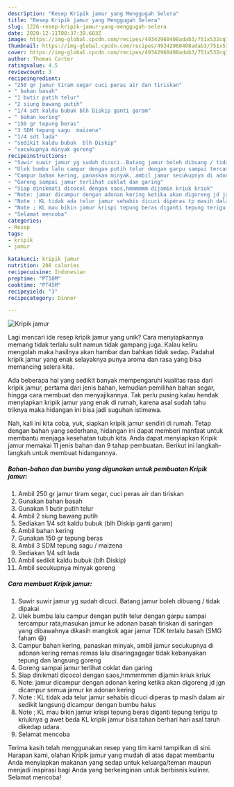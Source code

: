 ```yaml
---
description: "Resep Kripik jamur yang Menggugah Selera"
title: "Resep Kripik jamur yang Menggugah Selera"
slug: 1226-resep-kripik-jamur-yang-menggugah-selera
date: 2020-12-11T00:37:39.603Z
image: https://img-global.cpcdn.com/recipes/49342960408adab3/751x532cq70/kripik-jamur-foto-resep-utama.jpg
thumbnail: https://img-global.cpcdn.com/recipes/49342960408adab3/751x532cq70/kripik-jamur-foto-resep-utama.jpg
cover: https://img-global.cpcdn.com/recipes/49342960408adab3/751x532cq70/kripik-jamur-foto-resep-utama.jpg
author: Thomas Carter
ratingvalue: 4.5
reviewcount: 3
recipeingredient:
- "250 gr jamur tiram segar cuci peras air dan tiriskan"
- " bahan basah"
- "1 butir putih telur"
- "2 siung bawang putih"
- "1/4 sdt kaldu bubuk blh Diskip ganti garam"
- " bahan kering"
- "150 gr tepung beras"
- "3 SDM tepung sagu  maizena"
- "1/4 sdt lada"
- "sedikit kaldu bubuk  blh Diskip"
- "secukupnya minyak goreng"
recipeinstructions:
- "Suwir suwir jamur yg sudah dicuci..Batang jamur boleh dibuang / tidak dipakai"
- "Ulek bumbu lalu campur dengan putih telur dengan garpu sampai tercampur rata,masukan jamur ke adonan basah tiriskan di saringan yang dibawahnya dikasih mangkok agar jamur TDK terlalu basah (SMG faham 😄)"
- "Campur bahan kering, panaskan minyak, ambil jamur secukupnya di adonan kering remas remas lalu disaringagagar tidak kebanyakan tepung dan langsung goreng"
- "Goreng sampai jamur terlihat coklat dan garing"
- "Siap dinikmati dicocol dengan saos,hmmmmmm dijamin kriuk kriuk"
- "Note: jamur dicampur dengan adonan kering ketika akan digoreng jd jgn dicampur semua jamur ke adonan kering"
- "Note : KL tidak ada telur jamur sehabis dicuci diperas tp masih dalam air sedikit langsung dicampur dengan bumbu halus"
- "Note ; KL mau bikin jamur krispi tepung beras diganti tepung terigu tp kriuknya g awet beda KL kripik jamur bisa tahan berhari hari asal taruh dikedap udara."
- "Selamat mencoba"
categories:
- Resep
tags:
- kripik
- jamur

katakunci: kripik jamur 
nutrition: 208 calories
recipecuisine: Indonesian
preptime: "PT18M"
cooktime: "PT45M"
recipeyield: "3"
recipecategory: Dinner

---
```



![Kripik jamur](https://img-global.cpcdn.com/recipes/49342960408adab3/751x532cq70/kripik-jamur-foto-resep-utama.jpg)

Lagi mencari ide resep kripik jamur yang unik? Cara menyiapkannya memang tidak terlalu sulit namun tidak gampang juga. Kalau keliru mengolah maka hasilnya akan hambar dan bahkan tidak sedap. Padahal kripik jamur yang enak selayaknya punya aroma dan rasa yang bisa memancing selera kita.

Ada beberapa hal yang sedikit banyak mempengaruhi kualitas rasa dari kripik jamur, pertama dari jenis bahan, kemudian pemilihan bahan segar, hingga cara membuat dan menyajikannya. Tak perlu pusing kalau hendak menyiapkan kripik jamur yang enak di rumah, karena asal sudah tahu triknya maka hidangan ini bisa jadi suguhan istimewa.




Nah, kali ini kita coba, yuk, siapkan kripik jamur sendiri di rumah. Tetap dengan bahan yang sederhana, hidangan ini dapat memberi manfaat untuk membantu menjaga kesehatan tubuh kita. Anda dapat menyiapkan Kripik jamur memakai 11 jenis bahan dan 9 tahap pembuatan. Berikut ini langkah-langkah untuk membuat hidangannya.

<!--inarticleads1-->

##### Bahan-bahan dan bumbu yang digunakan untuk pembuatan Kripik jamur:

1. Ambil 250 gr jamur tiram segar, cuci peras air dan tiriskan
1. Gunakan  bahan basah
1. Gunakan 1 butir putih telur
1. Ambil 2 siung bawang putih
1. Sediakan 1/4 sdt kaldu bubuk (blh Diskip ganti garam)
1. Ambil  bahan kering
1. Gunakan 150 gr tepung beras
1. Ambil 3 SDM tepung sagu / maizena
1. Sediakan 1/4 sdt lada
1. Ambil sedikit kaldu bubuk  (blh Diskip)
1. Ambil secukupnya minyak goreng




<!--inarticleads2-->

##### Cara membuat Kripik jamur:

1. Suwir suwir jamur yg sudah dicuci..Batang jamur boleh dibuang / tidak dipakai
1. Ulek bumbu lalu campur dengan putih telur dengan garpu sampai tercampur rata,masukan jamur ke adonan basah tiriskan di saringan yang dibawahnya dikasih mangkok agar jamur TDK terlalu basah (SMG faham 😄)
1. Campur bahan kering, panaskan minyak, ambil jamur secukupnya di adonan kering remas remas lalu disaringagagar tidak kebanyakan tepung dan langsung goreng
1. Goreng sampai jamur terlihat coklat dan garing
1. Siap dinikmati dicocol dengan saos,hmmmmmm dijamin kriuk kriuk
1. Note: jamur dicampur dengan adonan kering ketika akan digoreng jd jgn dicampur semua jamur ke adonan kering
1. Note : KL tidak ada telur jamur sehabis dicuci diperas tp masih dalam air sedikit langsung dicampur dengan bumbu halus
1. Note ; KL mau bikin jamur krispi tepung beras diganti tepung terigu tp kriuknya g awet beda KL kripik jamur bisa tahan berhari hari asal taruh dikedap udara.
1. Selamat mencoba




Terima kasih telah menggunakan resep yang tim kami tampilkan di sini. Harapan kami, olahan Kripik jamur yang mudah di atas dapat membantu Anda menyiapkan makanan yang sedap untuk keluarga/teman maupun menjadi inspirasi bagi Anda yang berkeinginan untuk berbisnis kuliner. Selamat mencoba!
